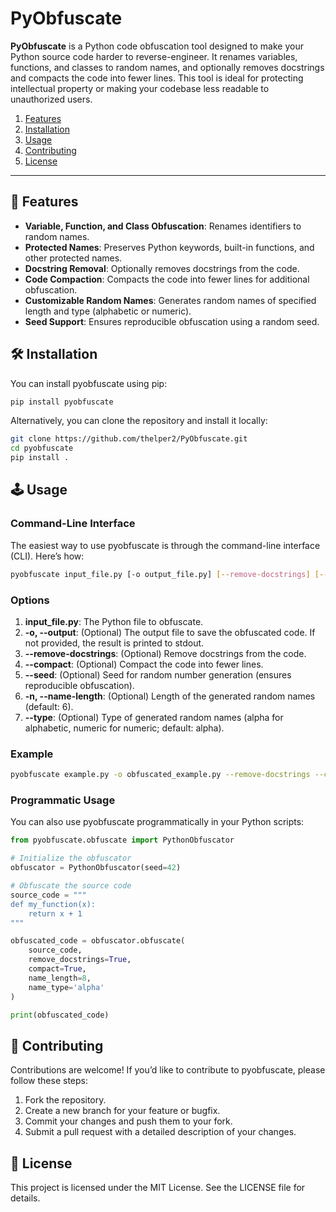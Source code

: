 # PyObfuscate

**PyObfuscate** is a Python code obfuscation tool designed to make your Python source code harder to reverse-engineer. It renames variables, functions, and classes to random names, and optionally removes docstrings and compacts the code into fewer lines. This tool is ideal for protecting intellectual property or making your codebase less readable to unauthorized users.

1. [Features]()
2. [Installation]()
3. [Usage]()
4. [Contributing]()
5. [License]()

--- 

## :dart: Features

- **Variable, Function, and Class Obfuscation**: Renames identifiers to random names.
- **Protected Names**: Preserves Python keywords, built-in functions, and other protected names.
- **Docstring Removal**: Optionally removes docstrings from the code.
- **Code Compaction**: Compacts the code into fewer lines for additional obfuscation.
- **Customizable Random Names**: Generates random names of specified length and type (alphabetic or numeric).
- **Seed Support**: Ensures reproducible obfuscation using a random seed.

## :hammer_and_wrench: Installation

You can install pyobfuscate using pip:

```bash
pip install pyobfuscate
```

Alternatively, you can clone the repository and install it locally:

```bash
git clone https://github.com/thelper2/PyObfuscate.git
cd pyobfuscate
pip install .
```

## :joystick: Usage

### Command-Line Interface

The easiest way to use pyobfuscate is through the command-line interface (CLI). Here’s how:

```bash
pyobfuscate input_file.py [-o output_file.py] [--remove-docstrings] [--compact] [--seed SEED] [-n NAME_LENGTH] [--type {alpha,numeric}]
```

### Options

1. **input_file.py**: The Python file to obfuscate.
2. **-o, --output**: (Optional) The output file to save the obfuscated code. If not provided, the result is printed to stdout.
3. **--remove-docstrings**: (Optional) Remove docstrings from the code.
4. **--compact**: (Optional) Compact the code into fewer lines.
5. **--seed**: (Optional) Seed for random number generation (ensures reproducible obfuscation).
6. **-n, --name-length**: (Optional) Length of the generated random names (default: 6).
7. **--type**: (Optional) Type of generated random names (alpha for alphabetic, numeric for numeric; default: alpha).

### Example

```bash
pyobfuscate example.py -o obfuscated_example.py --remove-docstrings --compact --seed 42
```

### Programmatic Usage

You can also use pyobfuscate programmatically in your Python scripts:

```python
from pyobfuscate.obfuscate import PythonObfuscator

# Initialize the obfuscator
obfuscator = PythonObfuscator(seed=42)

# Obfuscate the source code
source_code = """
def my_function(x):
    return x + 1
"""

obfuscated_code = obfuscator.obfuscate(
    source_code,
    remove_docstrings=True,
    compact=True,
    name_length=8,
    name_type='alpha'
)

print(obfuscated_code)
```

## :handshake: Contributing

Contributions are welcome! If you’d like to contribute to pyobfuscate, please follow these steps:

1. Fork the repository.
2. Create a new branch for your feature or bugfix.
3. Commit your changes and push them to your fork.
4. Submit a pull request with a detailed description of your changes.

## :scroll: License

This project is licensed under the MIT License. See the LICENSE file for details.